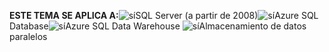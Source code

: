 <Token>**ESTE TEMA SE APLICA A:**![sí](media/yes.png)SQL Server (a partir de 2008)![sí](media/yes.png)Azure SQL Database![sí](media/yes.png)Azure SQL Data Warehouse ![sí](media/yes.png)Almacenamiento de datos paralelos  </Token>
